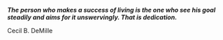 _**The person who makes a success of living is the one who see his goal steadily and aims for it unswervingly. That is dedication.**_

Cecil B. DeMille